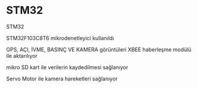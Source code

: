 # STM32
STM32

STM32F103C8T6 mikrodenetleyici kullanıldı

GPS, AÇI, İVME, BASINÇ VE KAMERA görüntüleri XBEE haberleşme modülü ile aktarılıyor

mikro SD kart ile verilerin kaydedilmesi sağlanıyor

Servo Motor ile kamera hareketleri sağlanıyor
